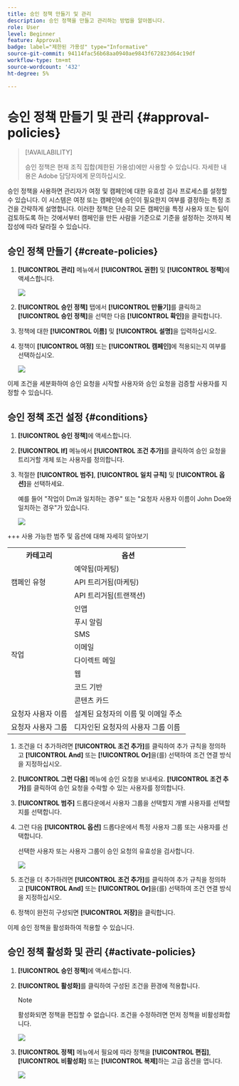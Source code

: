 ```yaml
---
title: 승인 정책 만들기 및 관리
description: 승인 정책을 만들고 관리하는 방법을 알아봅니다.
role: User
level: Beginner
feature: Approval
badge: label="제한된 가용성" type="Informative"
source-git-commit: 94114fac56b68aa0940ae9843f672823d64c19df
workflow-type: tm+mt
source-wordcount: '432'
ht-degree: 5%

---
```



# 승인 정책 만들기 및 관리 {#approval-policies}

>[!AVAILABILITY]
>
> 승인 정책은 현재 조직 집합(제한된 가용성)에만 사용할 수 있습니다. 자세한 내용은 Adobe 담당자에게 문의하십시오.

승인 정책을 사용하면 관리자가 여정 및 캠페인에 대한 유효성 검사 프로세스를 설정할 수 있습니다. 이 시스템은 여정 또는 캠페인에 승인이 필요한지 여부를 결정하는 특정 조건을 간략하게 설명합니다. 이러한 정책은 단순히 모든 캠페인을 특정 사용자 또는 팀이 검토하도록 하는 것에서부터 캠페인을 만든 사람을 기준으로 기준을 설정하는 것까지 복잡성에 따라 달라질 수 있습니다.

## 승인 정책 만들기 {#create-policies}

1. **[!UICONTROL 관리]** 메뉴에서 **[!UICONTROL 권한]** 및 **[!UICONTROL 정책]**&#x200B;에 액세스합니다.

   ![](assets/policy_create_1.png)

1. **[!UICONTROL 승인 정책]** 탭에서 **[!UICONTROL 만들기]**&#x200B;를 클릭하고 **[!UICONTROL 승인 정책]**&#x200B;을 선택한 다음 **[!UICONTROL 확인]**&#x200B;을 클릭합니다.

1. 정책에 대한 **[!UICONTROL 이름]** 및 **[!UICONTROL 설명]**&#x200B;을 입력하십시오.

1. 정책이 **[!UICONTROL 여정]** 또는 **[!UICONTROL 캠페인]**&#x200B;에 적용되는지 여부를 선택하십시오.

   ![](assets/policy_create_2.png)

이제 조건을 세분화하여 승인 요청을 시작할 사용자와 승인 요청을 검증할 사용자를 지정할 수 있습니다.

## 승인 정책 조건 설정 {#conditions}

1. **[!UICONTROL 승인 정책]**&#x200B;에 액세스합니다.

1. **[!UICONTROL If]** 메뉴에서 **[!UICONTROL 조건 추가]**&#x200B;를 클릭하여 승인 요청을 트리거할 개체 또는 사용자를 정의합니다.

1. 적절한 **[!UICONTROL 범주]**, **[!UICONTROL 일치 규칙]** 및 **[!UICONTROL 옵션]**&#x200B;을 선택하세요.

   예를 들어 &quot;작업이 Dm과 일치하는 경우&quot; 또는 &quot;요청자 사용자 이름이 John Doe와 일치하는 경우&quot;가 있습니다.

   ![](assets/policy_condition_1.png)

+++ 사용 가능한 범주 및 옵션에 대해 자세히 알아보기
   <table>
    <tr>
      <th>카테고리</th>
      <th>옵션</th>
    </tr>
    <tr>
      <td rowspan="3">캠페인 유형</td>
      <td>예약됨(마케팅)</td>
    </tr>
    <tr>
    <td>API 트리거됨(마케팅)</td>
    </tr>
    <tr>
    <td>API 트리거됨(트랜잭션)</td>
    </tr>
    <tr>
    <td rowspan="8">작업</td>
    <td>인앱</td>
    </tr>
    <tr>
    <td>푸시 알림</td>
   </tr>
    <tr>
    <td>SMS</td>
    </tr>
    <tr>
    <td>이메일</td>
    </tr>
    <tr>
    <td>다이렉트 메일</td>
    </tr>
    <tr>
    <td>웹</td>
    </tr>
    <tr>
    <td>코드 기반</td>
    </tr>
    <tr>
    <td>콘텐츠 카드</td>
    </tr>
    <tr>
    <td>요청자 사용자 이름</td>
    <td>설계된 요청자의 이름 및 이메일 주소</td>
    </tr>
    <tr>
    <td>요청자 사용자 그룹</td>
    <td>디자인된 요청자의 사용자 그룹 이름</td>
    </tr>
    </table>


1. 조건을 더 추가하려면 **[!UICONTROL 조건 추가]**&#x200B;를 클릭하여 추가 규칙을 정의하고 **[!UICONTROL And]** 또는 **[!UICONTROL Or]**&#x200B;을(를) 선택하여 조건 연결 방식을 지정하십시오.

1. **[!UICONTROL 그런 다음]** 메뉴에 승인 요청을 보내세요. **[!UICONTROL 조건 추가]**&#x200B;를 클릭하여 승인 요청을 수락할 수 있는 사용자를 정의합니다.

1. **[!UICONTROL 범주]** 드롭다운에서 사용자 그룹을 선택할지 개별 사용자를 선택할지를 선택합니다.

1. 그런 다음 **[!UICONTROL 옵션]** 드롭다운에서 특정 사용자 그룹 또는 사용자를 선택합니다.

   선택한 사용자 또는 사용자 그룹이 승인 요청의 유효성을 검사합니다.

   ![](assets/policy_condition_2.png)

1. 조건을 더 추가하려면 **[!UICONTROL 조건 추가]**&#x200B;를 클릭하여 추가 규칙을 정의하고 **[!UICONTROL And]** 또는 **[!UICONTROL Or]**&#x200B;을(를) 선택하여 조건 연결 방식을 지정하십시오.

1. 정책이 완전히 구성되면 **[!UICONTROL 저장]**&#x200B;을 클릭합니다.

이제 승인 정책을 활성화하여 적용할 수 있습니다.

## 승인 정책 활성화 및 관리 {#activate-policies}

1. **[!UICONTROL 승인 정책]**&#x200B;에 액세스합니다.

1. **[!UICONTROL 활성화]**&#x200B;를 클릭하여 구성된 조건을 환경에 적용합니다.

   >[!NOTE]
   >
   >활성화되면 정책을 편집할 수 없습니다. 조건을 수정하려면 먼저 정책을 비활성화합니다.

   ![](assets/policy_activate_1.png)

1. **[!UICONTROL 정책]** 메뉴에서 필요에 따라 정책을 **[!UICONTROL 편집]**, **[!UICONTROL 비활성화]** 또는 **[!UICONTROL 복제]**&#x200B;하는 고급 옵션을 엽니다.

   ![](assets/policy_activate_2.png)

